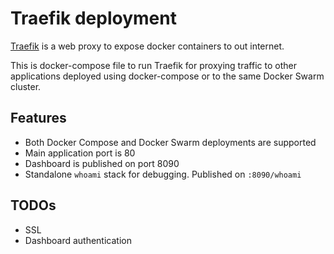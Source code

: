 # Traefik deployment 

[Traefik](https://traefik.io) is a web proxy to expose docker containers to out internet.

This is docker-compose file to run Traefik for proxying traffic to other applications deployed using docker-compose or to the same Docker Swarm cluster.

## Features
- Both Docker Compose and Docker Swarm deployments are supported
- Main application port is 80
- Dashboard is published on port 8090
- Standalone `whoami` stack for debugging. Published on `:8090/whoami`

## TODOs
- SSL
- Dashboard authentication
